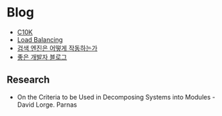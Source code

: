# Blog

- [C10K](http://www.kegel.com/c10k.html)
- [Load Balancing](https://samwho.dev/load-balancing/)
- [검색 엔진은 어떻게 작동하는가](https://xo.dev/articles/how-search-engine-works)
- [좋은 개발자 블로그](https://f-lab.kr/blog/developer-blog-tips)

## Research

- On the Criteria to be Used in Decomposing Systems into Modules - David Lorge. Parnas
